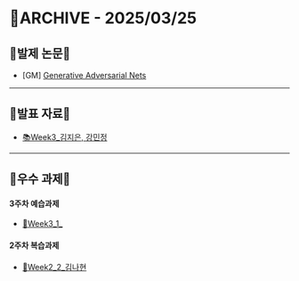 # 📁ARCHIVE - 2025/03/25

## 💚발제 논문💚  
- [GM] [Generative Adversarial Nets](https://arxiv.org/pdf/1406.2661)
---

## 💚발표 자료💚
- [📚Week3_김지은, 강민정](https://github.com/user-attachments/files/19441755/Research_GAN_.pdf)
---

## 💚우수 과제💚
#### 3주차 예습과제
- [🌟Week3_1_]()
#### 2주차 복습과제
- [🌟Week2_2_김나현](https://github.com/nuyhan55/8th-Research/blob/c5b82f61866a13bc7a5a3f927ca53b0c46cd0666/Week2_%EB%B3%B5%EC%8A%B5%EA%B3%BC%EC%A0%9C_%EA%B9%80%EB%82%98%ED%98%84.ipynb)


